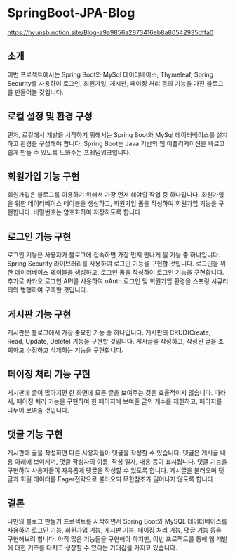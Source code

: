 # SpringBoot-JPA-Blog
https://hyunsb.notion.site/Blog-a9a9856a2873416eb8a80542935dffa0

## 소개

이번 프로젝트에서는 Spring Boot와 MySql 데이터베이스, Thymeleaf, Spring Security를 사용하여 로그인, 회원가입, 게시판, 페이징 처리 등의 기능을 가진 블로그를 만들어볼 것입니다.

## 로컬 설정 및 환경 구성

먼저, 로컬에서 개발을 시작하기 위해서는 Spring Boot와 MySql 데이터베이스를 설치하고 환경을 구성해야 합니다. Spring Boot는 Java 기반의 웹 어플리케이션을 빠르고 쉽게 만들 수 있도록 도와주는 프레임워크입니다.

## 회원가입 기능 구현

회원가입은 블로그를 이용하기 위해서 가장 먼저 해야할 작업 중 하나입니다. 회원가입을 위한 데이터베이스 테이블을 생성하고, 회원가입 폼을 작성하여 회원가입 기능을 구현합니다. 비밀번호는 암호화하여 저장하도록 합니다.

## 로그인 기능 구현

로그인 기능은 사용자가 블로그에 접속하면 가장 먼저 만나게 될 기능 중 하나입니다. Spring Security 라이브러리를 사용하여 로그인 기능을 구현할 것입니다. 로그인을 위한 데이터베이스 테이블을 생성하고, 로그인 폼을 작성하여 로그인 기능을 구현합니다.
추가로 카카오 로그인 API를 사용하여 oAuth 로그인 및 회원가입 환경을 스프링 시큐리티와 병행하여 구축할 것입니다.

## 게시판 기능 구현

게시판은 블로그에서 가장 중요한 기능 중 하나입니다. 게시판의 CRUD(Create, Read, Update, Delete) 기능을 구현할 것입니다. 게시글을 작성하고, 작성된 글을 조회하고 수정하고 삭제하는 기능을 구현합니다.

## 페이징 처리 기능 구현

게시판에 글이 많아지면 한 화면에 모든 글을 보여주는 것은 효율적이지 않습니다. 따라서, 페이징 처리 기능을 구현하여 한 페이지에 보여줄 글의 개수를 제한하고, 페이지를 나누어 보여줄 것입니다.

## 댓글 기능 구현

게시판에 글을 작성하면 다른 사용자들이 댓글을 작성할 수 있습니다. 댓글은 게시글 내용 아래에 보여지며, 댓글 작성자의 이름, 작성 일자, 내용 등이 표시됩니다. 댓글 기능을 구현하여 사용자들이 자유롭게 댓글을 작성할 수 있도록 합니다.
게시글을 불러오며 댓글과 회원 데이터를 Eager전략으로 불러오되 무한참조가 일어나지 않도록 합니다.

## 결론

나만의 블로그 만들기 프로젝트를 시작하면서 Spring Boot와 MySQL 데이터베이스를 사용하여 로그인 기능, 회원가입 기능, 게시판 기능, 페이징 처리 기능, 댓글 기능 등을 구현해보려 합니다. 아직 많은 기능들을 구현해야 하지만, 이번 프로젝트를 통해 웹 개발에 대한 기초를 다지고 성장할 수 있다는 기대감을 가지고 있습니다.
